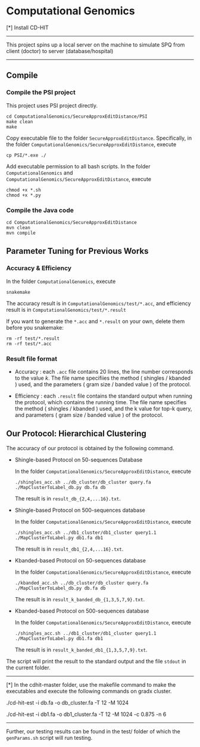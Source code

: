 # Computational Genomics


[*] Install CD-HIT

***
This project spins up a local server on the machine to simulate SPQ from client (doctor) to server (database/hospital)
***

## Compile

### Compile the PSI project
This project uses PSI project directly.
``` 
cd ComputationalGenomics/SecureApproxEditDistance/PSI
make clean
make
```

Copy executable file to the folder `SecureApproxEditDistance`. Specifically, in the folder `ComputationalGenomics/SecureApproxEditDistance`, execute
``` 
cp PSI/*.exe ./
```

Add executable permission to all bash scripts.
In the folder `ComputationalGenomics` and `ComputationalGenomics/SecureApproxEditDistance`, execute
```
chmod +x *.sh
chmod +x *.py
```

### Compile the Java code
```
cd ComputationalGenomics/SecureApproxEditDistance
mvn clean
mvn compile
```

## Parameter Tuning for Previous Works

### Accuracy & Efficiency
In the folder `ComputationalGenomics`, execute
```
snakemake
```

The accuracy result is in `ComputationalGenomics/test/*.acc`, and efficiency result is in `ComputationalGenomics/test/*.result`

If you want to generate the `*.acc` and `*.result` on your own, delete them before you snakemake:
```
rm -rf test/*.result
rm -rf test/*.acc
```

### Result file format

- Accuracy : each `.acc` file contains 20 lines, the line number corresponds to the value $k$. 
The file name specifiies the method ( shingles / kbanded ) used, and the parameters ( gram size / banded value ) of the protocol.

- Efficiency : each `.result` file contains the standard output when running the protocol, which contains the running time. 
The file name specifies the method ( shingles / kbanded ) used, and the k value for top-k query, and parameters ( gram size / banded value ) of the protocol.

## Our Protocol: Hierarchical Clustering
The accuracy of our protocol is obtained by the following command.

* Shingle-based Protocol on 50-sequences Database

  In the folder `ComputationalGenomics/SecureApproxEditDistance`, execute
  ```
  ./shingles_acc.sh ../db_cluster/db_cluster query.fa ./MapClusterToLabel_db.py db.fa db
  ```

  The result is in `result_db_{2,4,...16}.txt`.

* Shingle-based Protocol on 500-sequences database
  
  In the folder `ComputationalGenomics/SecureApproxEditDistance`, execute
  ```
  ./shingles_acc.sh ../db1_cluster/db1_cluster query1.1 ./MapClusterToLabel.py db1.fa db1
  ```

  The result is in `result_db1_{2,4,...16}.txt`.

* Kbanded-based Protocol on 50-sequences database

  In the folder `ComputationalGenomics/SecureApproxEditDistance`, execute
  ```
  ./kbanded_acc.sh ../db_cluster/db_cluster query.fa ./MapClusterToLabel_db.py db.fa db
  ```
    
  The result is in `result_k_banded_db_{1,3,5,7,9}.txt`.

* Kbanded-based Protocol on 500-sequences database

  In the folder `ComputationalGenomics/SecureApproxEditDistance`, execute
  ```
  ./shingles_acc.sh ../db1_cluster/db1_cluster query1.1 ./MapClusterToLabel.py db1.fa db1
  ```
  
  The result is in `result_k_banded_db1_{1,3,5,7,9}.txt`.

The script will print the result to the standard output and the file `stdout` in the current folder.

***

[*]
In the cdhit-master folder, use the makefile command to make the executables and execute the following commands on gradx cluster.

./cd-hit-est -i db.fa -o db_cluster.fa -T 12 -M 1024

./cd-hit-est -i db1.fa -o db1_cluster.fa -T 12 -M 1024 -c 0.875 -n 6

***
Further, our testing results can be found in the test/ folder of which the `genParams.sh` script will run testing.

